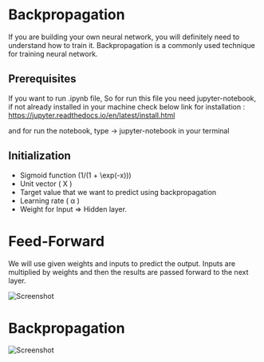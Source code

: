 # Backpropagation
If you are building your own neural network, you will definitely need to understand how to train it. Backpropagation is a commonly used technique for training neural network. 

## Prerequisites
If you want to run .ipynb file, So for run this file you need jupyter-notebook, if not already installed in your machine check below link for installation :
https://jupyter.readthedocs.io/en/latest/install.html

and for run the notebook, type -> jupyter-notebook in your terminal

## Initialization

* Sigmoid function (1/(1 + \exp(-x)))
* Unit vector ( X )
* Target value that we want to predict using backpropagation
* Learning rate ( &alpha; )
* Weight for Input &Rightarrow; Hidden layer.

# Feed-Forward
We will use given weights and inputs to predict the output. Inputs are multiplied by weights and then the results are passed forward to the next layer.

![Screenshot](https://cdn-images-1.medium.com/max/800/1*-fmmpPBFNdJDDBuPXYUrsQ.png
)

# Backpropagation

![Screenshot](https://cdn-images-1.medium.com/max/800/1*l3vkOc35mt3cCZBDKm1i6g.png
)
